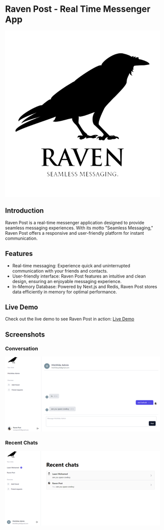 # Raven Post - Real Time Messenger App

![Raven Post Logo](/public/logo.png)

## Introduction

Raven Post is a real-time messenger application designed to provide seamless messaging experiences. With its motto "Seamless Messaging," Raven Post offers a responsive and user-friendly platform for instant communication.

## Features

- Real-time messaging: Experience quick and uninterrupted communication with your friends and contacts.
- User-friendly interface: Raven Post features an intuitive and clean design, ensuring an enjoyable messaging experience.
- In-Memory Database: Powered by Next.js and Redis, Raven Post stores data efficiently in memory for optimal performance.


## Live Demo

Check out the live demo to see Raven Post in action: [Live Demo](https://raven-post-chat.vercel.app/)

## Screenshots 

### Conversation
![Conversation](/public/screenshot-conversation.png)

### Recent Chats
![Recent Chats](/public/screenshot-recent-chats.png)

